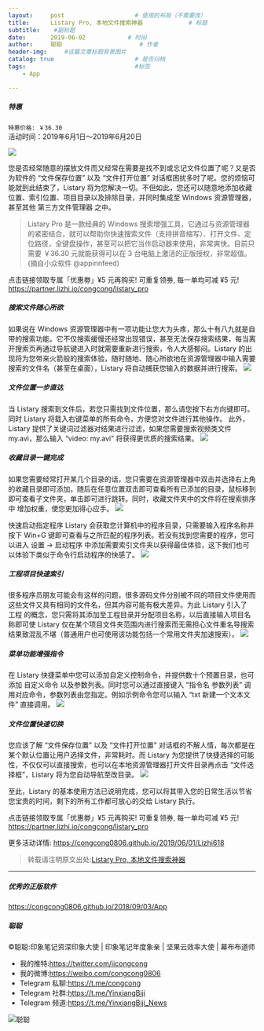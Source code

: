 ```yaml
---
layout:     post                    # 使用的布局（不需要改）
title:      Listary Pro, 本地文件搜索神器             # 标题 
subtitle:    #副标题
date:       2019-06-02            # 时间
author:     聪聪                      # 作者
header-img:     #这篇文章标题背景图片
catalog: true                       # 是否归档
tags:                               #标签
    - App

---
```

##### 特惠

`特惠价格: ￥36.30`
<br/>活动时间：2019年6月1日～2019年6月20日

![](https://www-cdn.lizhi.io/wp-content/uploads/2017/03/Listary.png)

您是否经常随意的摆放文件而又经常在需要是找不到或忘记文件位置了呢？又是否为软件的 “文件保存位置” 以及 “文件打开位置” 对话框困扰多时了呢。您的烦恼可能就到此结束了，Listary 将为您解决一切。不但如此，您还可以随意地添加收藏位置、索引位置、项目目录以及排除目录，并同时集成至 Windows 资源管理器，甚至其他 第三方文件管理器 之中。

> Listary Pro 是一款经典的 Windows 搜索增强工具，它通过与资源管理器的紧密结合，就可以帮助你快速搜索文件（支持拼音缩写）、打开文件、定位路径，全键盘操作，甚至可以把它当作启动器来使用，非常爽快。目前只需要 ￥36.30 元就能获得可以在 3 台电脑上激活的正版授权，非常超值。(摘自小众软件 @appinnfeed)

点击链接领取专属「优惠劵」¥5 元再购买! 可重复领券, 每一单均可减 ¥5 元!<br/>
<https://partner.lizhi.io/congcong/listary_pro>

##### 搜索文件随心所欲
如果说在 Windows 资源管理器中有一项功能让您大为头疼，那么十有八九就是自带的搜索功能。它不仅搜索缓慢还经常出现错误，甚至无法保存搜索结果，每当离开搜索页再通过导航键进入时就需要重新进行搜索，令人大感郁闷。Listary 的出现将为您带来火箭般的搜索体验，随时随地、随心所欲地在资源管理器中输入需要搜索的文件名（甚至在桌面），Listary 将自动捕获您输入的数据并进行搜索。
![](https://www-cdn.lizhi.io/wp-content/uploads/2017/03/PC0025-01.png)

##### 文件位置一步直达
当 Listary 搜索到文件后，若您只需找到文件位置，那么请您按下右方向键即可。同时 Listary 将载入右键菜单的所有命令，方便您对文件进行其他操作。 此外，Listary 提供了关键词过滤器对结果进行过滤，如果您需要搜索视频类文件my.avi，那么输入 “video: my.avi” 将获得更优质的搜索结果。
![](https://www-cdn.lizhi.io/wp-content/uploads/2017/03/PC0025-02.png)

##### 收藏目录一键完成
如果您需要经常打开某几个目录的话，您只需要在资源管理器中双击并选择右上角的收藏目录即可添加，随后在任意位置双击即可查看所有已添加的目录，鼠标移到即可查看子文件夹，单击即可进行跳转。同时，收藏文件夹中的文件将在搜索排序中 增加权重，使您更加得心应手。
![](https://www-cdn.lizhi.io/wp-content/uploads/2017/03/PC0025-03.png)

快速启动指定程序
Listary 会获取您计算机中的程序目录，只需要输入程序名称并按下 Win+G 键即可查看与之所匹配的程序列表。若没有找到您需要的程序，您可以进入 设置 -> 启动程序 中添加需要索引文件夹以获得最佳体验，这下我们也可以体验下类似于命令行启动程序的快感了。
![](https://www-cdn.lizhi.io/wp-content/uploads/2017/03/PC0025-04.png)

##### 工程项目快速索引
很多程序员朋友可能会有这样的问题，很多源码文件分别被不同的项目文件使用而这些文件又具有相同的文件名，但其内容可能有极大差异。为此 Listary 引入了 工程 的概念，您只需将其添加至工程目录并分配项目名称，以后直接输入项目名称即可使 Listary 仅在某个项目文件夹范围内进行搜索而无需担心文件重名导搜索结果致混乱不堪（普通用户也可使用该功能包括一个常用文件夹加速搜索）。
![](https://www-cdn.lizhi.io/wp-content/uploads/2017/03/PC0025-05.png)

##### 菜单功能增强指令
在 Listary 快捷菜单中您可以添加自定义控制命令，并提供数十个预置目录，也可添加 自定义命令 以及参数列表。同时您可以通过直接键入 “指令名 参数列表” 调用对应命令，参数列表由您指定。例如示例命令您可以输入 “txt 新建一个文本文件” 直接调用。
![](https://www-cdn.lizhi.io/wp-content/uploads/2017/03/PC0025-06.png)

##### 文件位置快速切换
您应该了解 “文件保存位置” 以及 “文件打开位置” 对话框的不解人情，每次都是在某个默认位置让用户选择文件，非常耗时。而 Listary 为您提供了快捷选择的可能性，不仅仅可以直接搜索，也可以在本地资源管理器打开文件目录再点击 “文件选择框”，Listary 将为您自动导航至改目录。
![](https://www-cdn.lizhi.io/wp-content/uploads/2017/03/PC0025-07.png)

至此，Listary 的基本使用方法已说明完成，您可以将其带入您的日常生活以节省您宝贵的时间，剩下的所有工作都可放心的交给 Listary 执行。

点击链接领取专属「优惠劵」¥5 元再购买! 可重复领券, 每一单均可减 ¥5 元!
<https://partner.lizhi.io/congcong/listary_pro>

更多活动详情: <https://congcong0806.github.io/2019/06/01/Lizhi618>

> 转载请注明原文出处:[Listary Pro, 本地文件搜索神器](https://congcong0806.github.io/2019/06/02/Listary)

- - - -

##### 优秀的正版软件
<https://congcong0806.github.io/2018/09/03/App>

##### 聪聪
&copy;聪聪:印象笔记资深印象大使 | 印象笔记年度象亲 | 坚果云效率大使 | 幕布布道师

* 我的推特:<https://twitter.com/iicongcong>
* 我的微博:<https://weibo.com/congcong0806>
* Telegram 私聊:<https://t.me/congcong>
* Telegram 社群:<https://t.me/YinxiangBiji>
* Telegram 频道:<https://t.me/YinxiangBiji_News>

![聪聪](https://i.v2ex.co/3wc207g5.png) 
